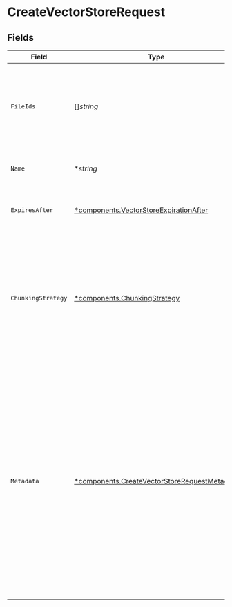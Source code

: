 # CreateVectorStoreRequest


## Fields

| Field                                                                                                                                                                                                                                                        | Type                                                                                                                                                                                                                                                         | Required                                                                                                                                                                                                                                                     | Description                                                                                                                                                                                                                                                  |
| ------------------------------------------------------------------------------------------------------------------------------------------------------------------------------------------------------------------------------------------------------------ | ------------------------------------------------------------------------------------------------------------------------------------------------------------------------------------------------------------------------------------------------------------ | ------------------------------------------------------------------------------------------------------------------------------------------------------------------------------------------------------------------------------------------------------------ | ------------------------------------------------------------------------------------------------------------------------------------------------------------------------------------------------------------------------------------------------------------ |
| `FileIds`                                                                                                                                                                                                                                                    | []*string*                                                                                                                                                                                                                                                   | :heavy_minus_sign:                                                                                                                                                                                                                                           | A list of [File](/docs/api-reference/files) IDs that the vector store should use. Useful for tools like `file_search` that can access files.                                                                                                                 |
| `Name`                                                                                                                                                                                                                                                       | **string*                                                                                                                                                                                                                                                    | :heavy_minus_sign:                                                                                                                                                                                                                                           | The name of the vector store.                                                                                                                                                                                                                                |
| `ExpiresAfter`                                                                                                                                                                                                                                               | [*components.VectorStoreExpirationAfter](../../models/components/vectorstoreexpirationafter.md)                                                                                                                                                              | :heavy_minus_sign:                                                                                                                                                                                                                                           | The expiration policy for a vector store.                                                                                                                                                                                                                    |
| `ChunkingStrategy`                                                                                                                                                                                                                                           | [*components.ChunkingStrategy](../../models/components/chunkingstrategy.md)                                                                                                                                                                                  | :heavy_minus_sign:                                                                                                                                                                                                                                           | The chunking strategy used to chunk the file(s). If not set, will use the `auto` strategy. Only applicable if `file_ids` is non-empty.                                                                                                                       |
| `Metadata`                                                                                                                                                                                                                                                   | [*components.CreateVectorStoreRequestMetadata](../../models/components/createvectorstorerequestmetadata.md)                                                                                                                                                  | :heavy_minus_sign:                                                                                                                                                                                                                                           | Set of 16 key-value pairs that can be attached to an object. This can be useful for storing additional information about the object in a structured format. Keys can be a maximum of 64 characters long and values can be a maximum of 512 characters long.<br/> |